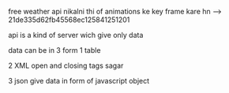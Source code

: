 free weather api nikalni thi of animations ke key frame kare hn  --> 21de335d62fb45568ec125841251201


api is a kind of server wich give only data

data can be in 3 form
1 table

2 XML
open and closing tags <name> sagar </name>

3 json
give data in form of javascript object